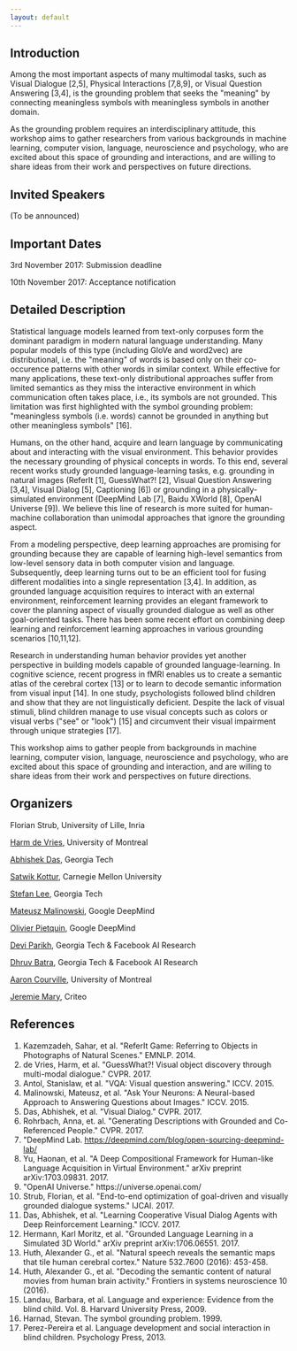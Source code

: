 ```yaml
---
layout: default
---
```


## Introduction
Among the most important aspects of many multimodal tasks, such as Visual Dialogue [2,5], Physical Interactions [7,8,9], or Visual Question Answering [3,4], is the grounding problem that seeks the "meaning" by connecting meaningless symbols with meaningless symbols in another domain.  

As the grounding problem requires an interdisciplinary attitude, this workshop aims to gather researchers from various backgrounds in machine learning, computer vision, language, neuroscience and psychology, who are excited about this space of grounding and interactions, and are willing to share ideas from their work and perspectives on future directions. 

## Invited Speakers

(To be announced)

## Important Dates

3rd November 2017: Submission deadline

10th November 2017: Acceptance notification

## Detailed Description
Statistical language models learned from text-only corpuses form the dominant paradigm in modern natural language understanding. Many popular models of this type (including GloVe and word2vec) are distributional, i.e. the "meaning" of words is based only on their co-occurence patterns with other words in similar context. While effective for many applications, these text-only distributional approaches suffer from limited semantics as they miss the interactive environment in which communication often takes place, i.e., its symbols are not grounded. This limitation was first highlighted with the symbol grounding problem: "meaningless symbols (i.e. words) cannot be grounded in anything but other meaningless symbols" [16].

Humans, on the other hand, acquire and learn language by communicating about and interacting with the visual environment. This behavior provides the necessary grounding of physical concepts in words. To this end, several recent works study grounded language-learning tasks, e.g. grounding in natural images (ReferIt [1], GuessWhat?! [2], Visual Question Answering [3,4], Visual Dialog [5], Captioning [6]) or grounding in a physically-simulated environment (DeepMind Lab [7], Baidu XWorld [8], OpenAI Universe [9]). We believe this line of research is more suited for human-machine collaboration than unimodal approaches that ignore the grounding aspect.

From a modeling perspective, deep learning approaches are promising for grounding because they are capable of learning high-level semantics from low-level sensory data in both computer vision and language. Subsequently, deep learning turns out to be an efficient tool for fusing different modalities into a single representation [3,4]. In addition, as grounded language acquisition requires to interact with an external environment, reinforcement learning provides an elegant framework to cover the planning aspect of visually grounded dialogue as well as other goal-oriented tasks. There has been some recent effort on combining deep learning and reinforcement learning approaches in various grounding scenarios [10,11,12]. 

Research in understanding human behavior provides yet another perspective in building models capable of grounded language-learning. In cognitive science, recent progress in fMRI enables us to create a semantic atlas of the cerebral cortex [13] or to learn to decode semantic information from visual input [14]. In one study, psychologists followed blind children and show that they are not linguistically deficient. Despite the lack of visual stimuli, blind children manage to use visual concepts such as colors or visual verbs ("see" or "look") [15] and circumvent their visual impairment through unique strategies [17].

This workshop aims to gather people from backgrounds in machine learning, computer vision, language, neuroscience and psychology, who are excited about this space of grounding and interaction, and are willing to share ideas from their work and perspectives on future directions.

## Organizers

Florian Strub, University of Lille, Inria

[Harm de Vries](http://www-etud.iro.umontreal.ca/~devries/), University of Montreal

[Abhishek Das](https://abhishekdas.com), Georgia Tech

[Satwik Kottur](https://satwikkottur.github.io/), Carnegie Mellon University

[Stefan Lee](https://www.cc.gatech.edu/~slee3191), Georgia Tech

[Mateusz Malinowski](http://www.mateuszmalinowski.com), Google DeepMind

[Olivier Pietquin](http://www.lifl.fr/~pietquin/), Google DeepMind

[Devi Parikh](http://www.cc.gatech.edu/~parikh/), Georgia Tech &amp; Facebook AI Research

[Dhruv Batra](http://www.cc.gatech.edu/~dbatra/), Georgia Tech &amp; Facebook AI Research

[Aaron Courville](https://mila.quebec/en/person/aaron-courville/), University of Montreal

[Jeremie Mary](http://www.grappa.univ-lille3.fr/~mary/), Criteo

## References
<div class="small">
    <ol>
        <li>Kazemzadeh, Sahar, et al. "ReferIt Game: Referring to Objects in Photographs of Natural Scenes." EMNLP. 2014.</li>
        <li>de Vries, Harm, et al. "GuessWhat?! Visual object discovery through multi-modal dialogue." CVPR. 2017.</li>
        <li>
            Antol, Stanislaw, et al. "VQA: Visual question answering." ICCV. 2015.
        </li>
        <li>
            Malinowski, Mateusz, et al. "Ask Your Neurons: A Neural-based Approach to Answering Questions about Images." ICCV. 2015.
        </li>
        <li>
            Das, Abhishek, et al. "Visual Dialog." CVPR. 2017.
        </li>
        <li>
            Rohrbach, Anna, et. al. "Generating Descriptions with Grounded and Co-Referenced People." CVPR. 2017.
        </li>
        <li>
            "DeepMind Lab. <a href="https://deepmind.com/blog/open-sourcing-deepmind-lab/">https://deepmind.com/blog/open-sourcing-deepmind-lab/</a>
        </li>
        <li>
            Yu, Haonan, et al. "A Deep Compositional Framework for Human-like Language Acquisition in Virtual Environment." arXiv preprint arXiv:1703.09831. 2017.
        </li>
        <li>
            "OpenAI Universe." https://universe.openai.com/
        </li>
        <li>
            Strub, Florian, et al. "End-to-end optimization of goal-driven and visually grounded dialogue systems." IJCAI. 2017.
        </li>
        <li>
            Das, Abhishek, et al. "Learning Cooperative Visual Dialog Agents with Deep Reinforcement Learning." ICCV. 2017.
        </li>
        <li>
            Hermann, Karl Moritz, et al. "Grounded Language Learning in a Simulated 3D World." arXiv preprint arXiv:1706.06551. 2017.
        </li>
        <li>
            Huth, Alexander G., et al. "Natural speech reveals the semantic maps that tile human cerebral cortex." Nature 532.7600 (2016): 453-458.
        </li>
        <li>
            Huth, Alexander G., et al. "Decoding the semantic content of natural movies from human brain activity." Frontiers in systems neuroscience 10 (2016).
        </li>
        <li>
            Landau, Barbara, et al. Language and experience: Evidence from the blind child. Vol. 8. Harvard University Press, 2009.
        </li>
        <li>
            Harnad, Stevan. The symbol grounding problem. 1999.
        </li>
        <li>
            Perez-Pereira et al. Language development and social interaction in blind children. Psychology Press, 2013.
        </li>
    </ol>
</div>
